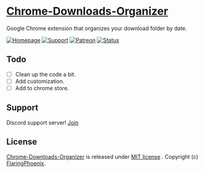 # [Chrome-Downloads-Organizer](https://github.com/FlaringPhoenix/Chrome-Downloads-Organizer) 
Google Chrome extension that organizes your download folder by date.

[![Homepage](https://img.shields.io/badge/M-Homepage-7289DA.svg?style=flat-square)](http://bluefox.tech/)
[![Support](https://img.shields.io/badge/M-Support-7289DA.svg?style=flat-square)](https://discord.gg/4Z5S8xN/)
[![Patreon](https://img.shields.io/badge/M-Patreon-7289DA.svg?style=flat-square)](https://patreon.com/)
[![Status](https://img.shields.io/badge/S-Ready-green.svg?style=flat-square)]()

## Todo
- [ ] Clean up the code a bit.
- [ ] Add customization.
- [ ] Add to chrome store.

## Support
   Discord support server! [Join](https://discord.gg/4Z5S8xN/)

## License
[Chrome-Downloads-Organizer](https://github.com/FlaringPhoenix/Chrome-Downloads-Organizer) is released under [MIT license](https://github.com/FlaringPhoenix/Chrome-Downloads-Organizer/blob/master/LICENSE) . Copyright (c) [FlaringPhoenix](https://github.com/FlaringPhoenix).
